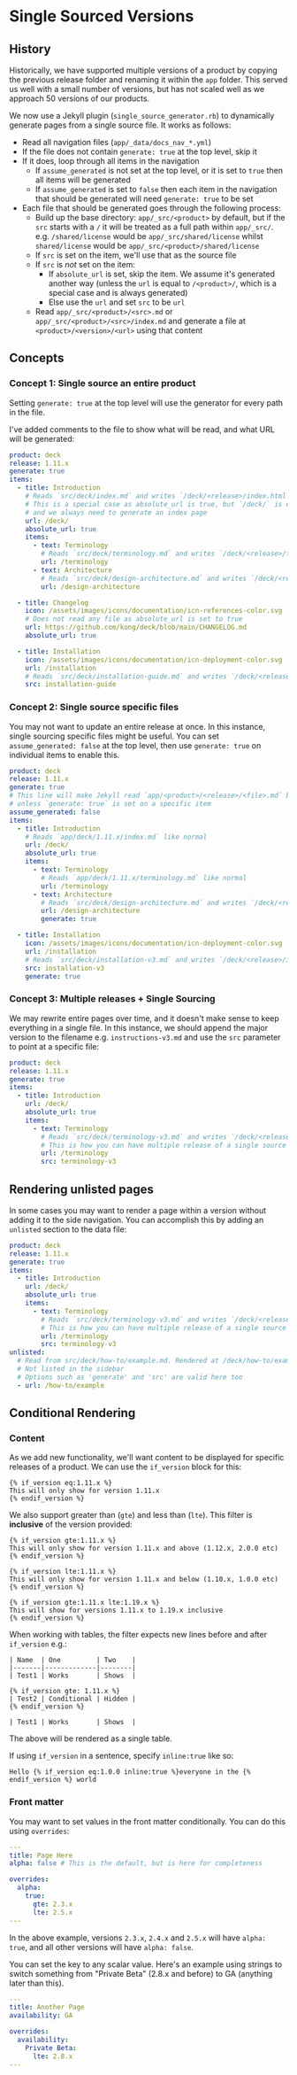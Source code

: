 # Single Sourced Versions

## History

Historically, we have supported multiple versions of a product by copying the previous release folder and renaming it within the `app` folder. This served us well with a small number of versions, but has not scaled well as we approach 50 versions of our products.

We now use a Jekyll plugin (`single_source_generator.rb`) to dynamically generate pages from a single source file. It works as follows:

- Read all navigation files (`app/_data/docs_nav_*.yml`)
- If the file does not contain `generate: true` at the top level, skip it
- If it does, loop through all items in the navigation
  - If `assume_generated` is not set at the top level, or it is set to `true` then all items will be generated
  - If `assume_generated` is set to `false` then each item in the navigation that should be generated will need `generate: true` to be set
- Each file that should be generated goes through the following process:
  - Build up the base directory: `app/_src/<product>` by default, but if the `src` starts with a `/` it will be treated as a full path within `app/_src/`. e.g. `/shared/license` would be `app/_src/shared/license` whilst `shared/license` would be `app/_src/<product>/shared/license`
  - If `src` is set on the item, we'll use that as the source file
  - If `src` is _not_ set on the item:
    - If `absolute_url` is set, skip the item. We assume it's generated another way (unless the `url` is equal to `/<product>/`, which is a special case and is always generated)
    - Else use the `url` and set `src` to be `url`
  - Read `app/_src/<product>/<src>.md` or `app/_src/<product>/<src>/index.md` and generate a file at `<product>/<version>/<url>` using that content

## Concepts

### Concept 1: Single source an entire product

Setting `generate: true` at the top level will use the generator for every path in the file.

I've added comments to the file to show what will be read, and what URL will be generated:

```yaml
product: deck
release: 1.11.x
generate: true
items:
  - title: Introduction
    # Reads `src/deck/index.md` and writes `/deck/<release>/index.html`
    # This is a special case as absolute_url is true, but `/deck/` is equal to `/<product>/`
    # and we always need to generate an index page
    url: /deck/
    absolute_url: true
    items:
      - text: Terminology
        # Reads `src/deck/terminology.md` and writes `/deck/<release>/terminology/index.html`
        url: /terminology
      - text: Architecture
        # Reads `src/deck/design-architecture.md` and writes `/deck/<release>/design-architecture/index.html`
        url: /design-architecture

  - title: Changelog
    icon: /assets/images/icons/documentation/icn-references-color.svg
    # Does not read any file as absolute_url is set to true
    url: https://github.com/kong/deck/blob/main/CHANGELOG.md
    absolute_url: true

  - title: Installation
    icon: /assets/images/icons/documentation/icn-deployment-color.svg
    url: /installation
    # Reads `src/deck/installation-guide.md` and writes `/deck/<release>/installation/index.html`
    src: installation-guide
```

### Concept 2: Single source specific files

You may not want to update an entire release at once. In this instance, single sourcing specific files might be useful. You can set `assume_generated: false` at the top level, then use `generate: true` on individual items to enable this.

```yaml
product: deck
release: 1.11.x
generate: true
# This line will make Jekyll read `app/<product>/<release>/<file>.md` by default
# unless `generate: true` is set on a specific item
assume_generated: false
items:
  - title: Introduction
    # Reads `app/deck/1.11.x/index.md` like normal
    url: /deck/
    absolute_url: true
    items:
      - text: Terminology
        # Reads `app/deck/1.11.x/terminology.md` like normal
        url: /terminology
      - text: Architecture
        # Reads `src/deck/design-architecture.md` and writes `/deck/<release>/design-architecture/index.html`
        url: /design-architecture
        generate: true

  - title: Installation
    icon: /assets/images/icons/documentation/icn-deployment-color.svg
    url: /installation
    # Reads `src/deck/installation-v3.md` and writes `/deck/<release>/installation/index.html`
    src: installation-v3
    generate: true
```

### Concept 3: Multiple releases + Single Sourcing

We may rewrite entire pages over time, and it doesn't make sense to keep everything in a single file. In this instance, we should append the major version to the filename e.g. `instructions-v3.md` and use the `src` parameter to point at a specific file:

```yaml
product: deck
release: 1.11.x
generate: true
items:
  - title: Introduction
    url: /deck/
    absolute_url: true
    items:
      - text: Terminology
        # Reads `src/deck/terminology-v3.md` and writes `/deck/<release>/terminology/index.html`
        # This is how you can have multiple release of a single source file when completely rewriting content
        url: /terminology
        src: terminology-v3
```

## Rendering unlisted pages

In some cases you may want to render a page within a version without adding it to the side navigation. You can accomplish this by adding an `unlisted` section to the data file:

```yaml
product: deck
release: 1.11.x
generate: true
items:
  - title: Introduction
    url: /deck/
    absolute_url: true
    items:
      - text: Terminology
        # Reads `src/deck/terminology-v3.md` and writes `/deck/<release>/terminology/index.html`
        # This is how you can have multiple release of a single source file when completely rewriting content
        url: /terminology
        src: terminology-v3
unlisted:
  # Read from src/deck/how-to/example.md. Rendered at /deck/how-to/example/
  # Not listed in the sidebar
  # Options such as 'generate' and 'src' are valid here too
  - url: /how-to/example
```

## Conditional Rendering

### Content

As we add new functionality, we'll want content to be displayed for specific releases of a product. We can use the `if_version` block for this:

```
{% if_version eq:1.11.x %}
This will only show for version 1.11.x
{% endif_version %}
```

We also support greater than (`gte`) and less than (`lte`). This filter is **inclusive** of the version provided:

```
{% if_version gte:1.11.x %}
This will only show for version 1.11.x and above (1.12.x, 2.0.0 etc)
{% endif_version %}

{% if_version lte:1.11.x %}
This will only show for version 1.11.x and below (1.10.x, 1.0.0 etc)
{% endif_version %}

{% if_version gte:1.11.x lte:1.19.x %}
This will show for versions 1.11.x to 1.19.x inclusive
{% endif_version %}
```

When working with tables, the filter expects new lines before and after `if_version` e.g.:

```
| Name  | One         | Two    |
|-------|-------------|--------|
| Test1 | Works       | Shows  |

{% if_version gte: 1.11.x %}
| Test2 | Conditional | Hidden |
{% endif_version %}

| Test1 | Works       | Shows  |
```

The above will be rendered as a single table.

If using `if_version` in a sentence, specify `inline:true` like so:

```
Hello {% if_version eq:1.0.0 inline:true %}everyone in the {% endif_version %} world
```

### Front matter

You may want to set values in the front matter conditionally. You can do this using `overrides`:

```yaml
---
title: Page Here
alpha: false # This is the default, but is here for completeness

overrides:
  alpha:
    true:
      gte: 2.3.x
      lte: 2.5.x
---
```

In the above example, versions `2.3.x`, `2.4.x` and `2.5.x` will have `alpha: true`, and all other versions will have `alpha: false`.

You can set the key to any scalar value. Here's an example using strings to switch something from "Private Beta" (2.8.x and before) to GA (anything later than this).

```yaml
---
title: Another Page
availability: GA

overrides:
  availability:
    Private Beta:
      lte: 2.8.x
---
```